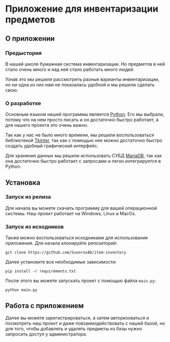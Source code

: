 # Приложение для инвентаризации предметов

## О приложении

### Предыстория
В нашей школе бумажная система инвентаризации.
Но предметов в ней стало очень много и над ней стало
работать много людей.

Узнав это мы решили рассмотреть 
разные варианты инвентаризации, но ни одна из них 
нам не показалась удобной и мы решили сделать свою.

### О разработке
Основным языком нашей программы является [Python].
Его мы выбрали, потому что на нем просто писать и он достаточно
быстро работает, а для нашего проекта это очень важно.

Так как у нас не было много времени, мы решили 
воспользоваться библиотекой [Tkinter], так как с помощью нее
можно достаточно быстро создать удобный графический интерфейс.

Для хранения данных мы решили использовать СУБД [MariaDB],
так как она достаточно быстро работает с запросами и легко
интегрируется в Python.

## Установка

### Запуск из релиза

Для начала вы можете скачать программу для вашей операционной
системы. Наш проект работает на Windows, Linux и MacOs.

### Запуск из исходников

Также можно воспользоваться исходниками для использования приложения.
Для начала клонируйте репозиторий:

`git clone https://github.com/SuvorovAD/item-inventory`

Далее установите все необходимые зависимости:

`pip install -r requirements.txt`

После этого вы можете запускать проект с помощью файла `main.py`:

`python main.py`

## Работа с приложением
Далее вы можете зарегистрироваться, а затем авторизоваться
и посмотреть наш проект и даже повзаимодействовать с нашей
базой, но для того, чтобы добавлять и удалять предметы из базы
нужно запросить доступ у администратора.




[Tkinter]: https://docs.python.org/3/library/tkinter.html
[MariaDB]: https://mariadb.com/
[Python]: https://www.python.org/
